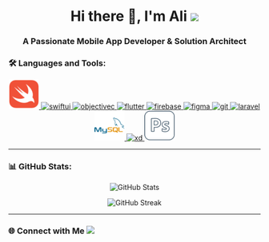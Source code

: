 <h1 align="center">
  Hi there 👋, I'm Ali
  <img src="https://media.giphy.com/media/hvRJCLFzcasrR4ia7z/giphy.gif" width="35">
</h1>
<h3 align="center">A Passionate Mobile App Developer & Solution Architect</h3>


### 🛠️ Languages and Tools:
<p align="center">
  <a href="https://developer.apple.com/swift/" target="_blank" rel="noreferrer">
    <img src="https://raw.githubusercontent.com/devicons/devicon/master/icons/swift/swift-original.svg" alt="swift" width="60" height="60"/>
  </a>
  <a href="https://developer.apple.com/documentation/swiftui/" target="_blank" rel="noreferrer">
    <img src="https://www.swiftbysundell.com/images/discover/swiftui/icon.png" alt="swiftui" width="60" height="60"/>
  </a>
  <a href="https://developer.apple.com/library/archive/documentation/Cocoa/Conceptual/ProgrammingWithObjectiveC/Introduction/Introduction.html" target="_blank" rel="noreferrer">
    <img src="https://www.vectorlogo.zone/logos/apple_objectivec/apple_objectivec-icon.svg" alt="objectivec" width="60" height="60"/>
  </a>
  <a href="https://flutter.dev" target="_blank" rel="noreferrer">
    <img src="https://www.vectorlogo.zone/logos/flutterio/flutterio-icon.svg" alt="flutter" width="60" height="60"/>
  </a>
  <a href="https://firebase.google.com/" target="_blank" rel="noreferrer">
    <img src="https://www.vectorlogo.zone/logos/firebase/firebase-icon.svg" alt="firebase" width="60" height="60"/>
  </a>
  <a href="https://www.figma.com/" target="_blank" rel="noreferrer">
    <img src="https://www.vectorlogo.zone/logos/figma/figma-icon.svg" alt="figma" width="60" height="60"/>
  </a>
  <a href="https://git-scm.com/" target="_blank" rel="noreferrer">
    <img src="https://www.vectorlogo.zone/logos/git-scm/git-scm-icon.svg" alt="git" width="60" height="60"/>
  </a>
  <a href="https://laravel.com/" target="_blank" rel="noreferrer">
    <img src="https://picperf.io/https://laravelnews.s3.amazonaws.com/images/laravel-featured.png" alt="laravel" width="60" height="60"/>
  </a>
  <a href="https://www.mysql.com/" target="_blank" rel="noreferrer">
    <img src="https://raw.githubusercontent.com/devicons/devicon/master/icons/mysql/mysql-original-wordmark.svg" alt="mysql" width="60" height="60"/>
  </a>
  <a href="https://www.adobe.com/products/xd.html" target="_blank" rel="noreferrer">
    <img src="https://seeklogo.com/images/A/adobe-xd-logo-64364E3A24-seeklogo.com.png" alt="xd" width="60" height="60"/>
  </a>
  <a href="https://www.photoshop.com/en" target="_blank" rel="noreferrer">
    <img src="https://raw.githubusercontent.com/devicons/devicon/master/icons/photoshop/photoshop-line.svg" alt="photoshop" width="60" height="60"/>
  </a>
</p>

---

### 📊 GitHub Stats:


<p align="center">
  <img src="https://github-readme-stats.vercel.app/api?username=alizaib512&show_icons=true&locale=en&theme=radical" alt="GitHub Stats" />
</p>

<p align="center">
  <img src="https://github-readme-streak-stats.herokuapp.com/?user=alizaib512&theme=radical" alt="GitHub Streak" />
</p>

---

### 🌐 Connect with Me <img src="https://media.giphy.com/media/hvRJCLFzcasrR4ia7z/giphy.gif" width="35">

